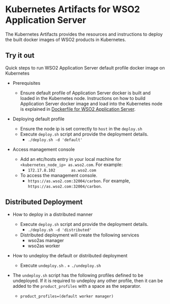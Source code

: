 # Kubernetes Artifacts for WSO2 Application Server #
The Kubernetes Artifacts provides the resources and instructions to deploy the built docker images of WSO2 products in Kubernetes.

## Try it out
Quick steps to run WSO2 Application Server default profile docker image on Kubernetes

* Prerequisites
    - Ensure default profile of Application Server docker is built and loaded in the Kubernetes node.
    Instructions on how to build Application Server docker image and load into the Kubernetes node is explained in [Dockerfile for WSO2 Application Server](https://github.com/wso2/dockerfiles/tree/master/wso2as/README.md#building-the-docker-images).

* Deploying default profile
    - Ensure the node ip is set correctly to `host` in the `deploy.sh`
    - Execute `deploy.sh` script and provide the deployment details.
        + `./deploy.sh -d 'default'`

* Access management console
    - Add an etc/hosts entry in your local machine for `<kubernetes_node_ip> as.wso2.com`. For example:
        + `172.17.8.102       as.wso2.com`
    - To access the management console.
        +  `https://as.wso2.com:32004/carbon`. For example, `https://as.wso2.com:32004/carbon`.

## Distributed Deployment

* How to deploy in a distributed manner
    - Execute `deploy.sh` script and provide the deployment details.
        + `./deploy.sh -d 'distributed'`
    - Distributed deployment will create the following services
        + wso2as manager
        + wso2as worker 

* How to undeploy the default or distributed deployment
    - Execute `undeploy.sh` .
          + `./undeploy.sh`

* The `undeploy.sh` script has the following profiles defined to be undeployed. If it is required to undeploy any other profile, then it can be added to the `product_profiles` with a space as the separator.
    - `product_profiles=(default worker manager)`
